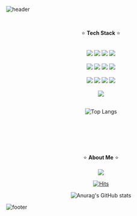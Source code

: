 ![header](https://capsule-render.vercel.app/api?section=header&type=waving&color=gradient&customColorList=0,1,2,3,4,6,7,8,10,12,14,19,20,24,26,27,28,30&height=250&text=devyumi&fontSize=40&fontAlign=85&animation=twinkling)

<div align="center"><br>

⭐ **Tech Stack** ⭐ <br><br>

<img src="https://img.shields.io/badge/HTML5-E34F26?logo=HTML5&logoColor=white"/>
<img src="https://img.shields.io/badge/CSS3-1572B6?logo=CSS3&logoColor=white"/>
<img src="https://img.shields.io/badge/JavaScript-F7DF1E?logo=JavaScript&logoColor=white"/>
<img src="https://img.shields.io/badge/BootStrap-7952B3?&logo=BootStrap&logoColor=white"/> <br><br>
<img src="https://img.shields.io/badge/Spring-6DB33F?logo=Spring&logoColor=white"/>
<img src="https://img.shields.io/badge/Spring Boot-6DB33F?logo=Spring Boot&logoColor=white"/>
<img src="https://img.shields.io/badge/Spring Security-6DB33F?logo=Spring Security&logoColor=white"/>
<img src="https://img.shields.io/badge/Thymeleaf-005F0F?&logo=Thymeleaf&logoColor=white"/> <br><br>
<img src="https://img.shields.io/badge/MySQL-4479A1?logo=MySQL&logoColor=white"/>
<img src="https://img.shields.io/badge/MyBatis3-F36633?logo=MyBatis3&logoColor=white"/>
<img src="https://img.shields.io/badge/JPA-6DB33F?logo=JPA&logoColor=white"/>
<img src="https://img.shields.io/badge/Querydsl-4479A1?logo=Querydsl&logoColor=white"/> <br><br>
<img src="https://img.shields.io/badge/Naver Cloud Platform-03C75A?logo=naver&logoColor=white"/> <br><br>

![Top Langs](https://github-readme-stats.vercel.app/api/top-langs/?username=devyumi&layout=compact&title_color=1270B2&border_radius=15) <br><br>

#

<br><br>

⭐ **About Me** ⭐ <br><br>
<a href="https://velog.io/@devyumi/posts">
  <img src="https://img.shields.io/badge/Tech Blog-20C997?style=circle&logo=Velog&logoColor=white"/>
</a>

[![Hits](https://hits.seeyoufarm.com/api/count/incr/badge.svg?url=https%3A%2F%2Fgithub.com%2Fdevyumi&count_bg=%231270B2&title_bg=%23000000&icon=trustpilot.svg&icon_color=%23FFF500&title=devyumi&edge_flat=false)](https://hits.seeyoufarm.com) <br>

![Anurag's GitHub stats](https://github-readme-stats.vercel.app/api?username=devyumi&show=reviews,prs_merged,prs_merged_percentage&hide=prs,issues,contribs&show_icons=true&rank_icon=github&icon_color=1270B2&title_color=1270B2&text_color=000000&custom_title=devyumi's%20GitHub%20Stats&border_radius=15&ring_color=1270B2)

</div>

![footer](https://capsule-render.vercel.app/api?section=footer&type=waving&color=gradient&customColorList=0,1,2,3,4,6,7,8,10,12,14,19,20,24,26,27,28,30&height=200&fontSize=40)
